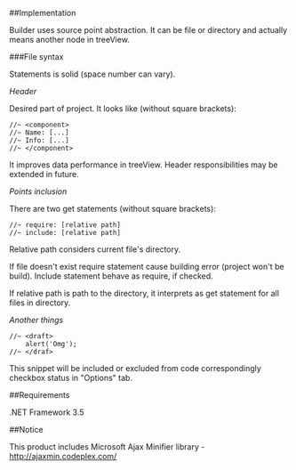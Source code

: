 ﻿
##Implementation

Builder uses source point abstraction.
It can be file or directory and actually means another node in treeView.

###File syntax

Statements is solid (space number can vary).


*Header*

Desired part of project. It looks like (without square brackets):

	//~ <component>
	//~	Name: [...]
	//~	Info: [...]
	//~ </component>

It improves data performance in treeView. Header responsibilities may be extended in future.

*Points inclusion*

There are two get statements (without square brackets):

	//~ require: [relative path]
	//~ include: [relative path]

Relative path considers current file's directory.

If file doesn't exist require statement cause building error (project won't be build).
Include statement behave as require, if checked.

If relative path is path to the directory, it interprets as get statement for all files in directory.

*Another things*

	//~ <draft>
		alert('Omg');
	//~ </draf>

This snippet will be included or excluded from code correspondingly checkbox status in "Options" tab.

##Requirements

.NET Framework 3.5

##Notice

This product includes Microsoft Ajax Minifier library - http://ajaxmin.codeplex.com/


